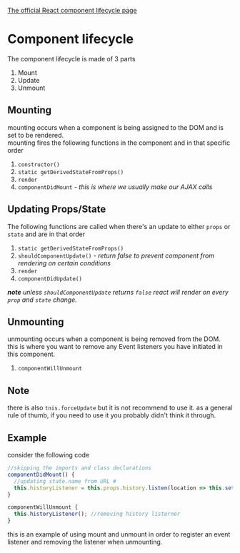 [The official React component lifecycle page](https://reactjs.org/docs/react-component.html "Component Lifecycle")

# Component lifecycle
The component lifecycle is made of 3 parts
1. Mount
2. Update
3. Unmount

## Mounting
mounting occurs when a component is being assigned to the DOM and is set to be rendered.  
mounting fires the following functions in the component and in that specific order
1. `constructor()`
2. `static getDerivedStateFromProps()`
3. `render`
4. `componentDidMount` - _this is where we usually make our AJAX calls_

## Updating Props/State
The following functions are called when there's an update to either `props` or `state` and are in that order  
1. `static getDerivedStateFromProps()`
2. `shouldComponentUpdate()` - _return false to prevent component from rendering on certain conditions_
3. `render`
4. `componentDidUpdate()`

_**note** unless `shouldComponentUpdate` returns `false` react will render on every `prop` and `state` change._

## Unmounting
unmounting occurs when a component is being removed from the DOM.  
this is where you want to remove any Event listeners you have initiated in this component.
1. `componentWillUnmount`

## Note
there is also `tnis.forceUpdate` but it is not recommend to use it. as a general rule of thumb, if you need to use it you probably didn't think it through.

## Example
consider the following code
```javascript
//skipping the imports and class declarations
componentDidMount() {
  //updating state.name from URL #
  this.historyListener = this.props.history.listen(location => this.setState({name: location.hash.slice(1)});
}

componentWillUnmount {
  this.historyListener(); //removing history listerner
}
```
this is an example of using mount and unmount in order to register an event listener and removing the listener when unmounting.
